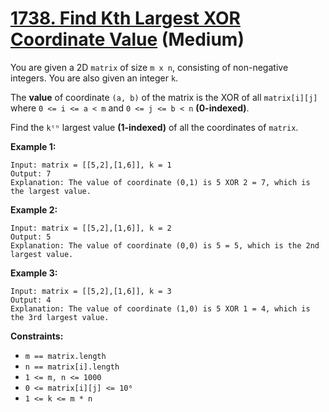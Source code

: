 # [1738. Find Kth Largest XOR Coordinate Value][link] (Medium)

[link]: https://leetcode.com/problems/find-kth-largest-xor-coordinate-value/

You are given a 2D `matrix` of size `m x n`, consisting of non-negative integers. You are also given
an integer `k`.

The **value** of coordinate `(a, b)` of the matrix is the XOR of all `matrix[i][j]` where `0 <= i <=
a < m` and `0 <= j <= b < n` **(0-indexed)**.

Find the `kᵗʰ` largest value **(1-indexed)** of all the coordinates of `matrix`.

**Example 1:**

```
Input: matrix = [[5,2],[1,6]], k = 1
Output: 7
Explanation: The value of coordinate (0,1) is 5 XOR 2 = 7, which is the largest value.
```

**Example 2:**

```
Input: matrix = [[5,2],[1,6]], k = 2
Output: 5
Explanation: The value of coordinate (0,0) is 5 = 5, which is the 2nd largest value.
```

**Example 3:**

```
Input: matrix = [[5,2],[1,6]], k = 3
Output: 4
Explanation: The value of coordinate (1,0) is 5 XOR 1 = 4, which is the 3rd largest value.
```

**Constraints:**

- `m == matrix.length`
- `n == matrix[i].length`
- `1 <= m, n <= 1000`
- `0 <= matrix[i][j] <= 10⁶`
- `1 <= k <= m * n`
